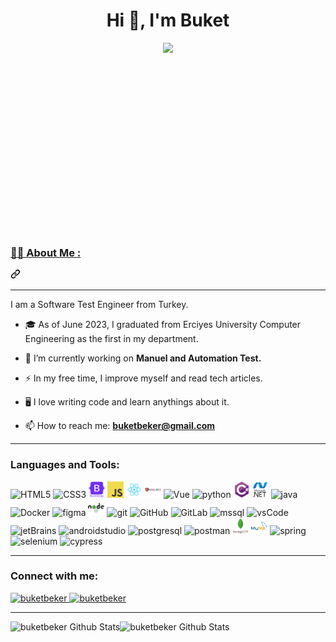 ## <h1 align="center">Hi 👋, I'm Buket</h1>

<div align="center" dir="auto">
  <animated-image data-catalyst="" style="width: 600px;"><a target="_blank" rel="noopener noreferrer nofollow" href="https://camo.githubusercontent.com/96f69b52e5091c3d3d319ca5e627ae3f08adbe141675398f824a3c701ee188fa/68747470733a2f2f6d656469612e67697068792e636f6d2f6d656469612f4c3152317476493973766b495777705659722f67697068792e676966" data-target="animated-image.originalLink"><img src="https://camo.githubusercontent.com/96f69b52e5091c3d3d319ca5e627ae3f08adbe141675398f824a3c701ee188fa/68747470733a2f2f6d656469612e67697068792e636f6d2f6d656469612f4c3152317476493973766b495777705659722f67697068792e676966" height="300" data-canonical-src="https://media.giphy.com/media/L1R1tvI9svkIWwpVYr/giphy.gif" style="max-width: 100%; display: inline-block;" data-target="animated-image.originalImage"></a>
      <span class="AnimatedImagePlayer" data-target="animated-image.player" hidden="">
        <a data-target="animated-image.replacedLink" class="AnimatedImagePlayer-images" href="https://camo.githubusercontent.com/96f69b52e5091c3d3d319ca5e627ae3f08adbe141675398f824a3c701ee188fa/68747470733a2f2f6d656469612e67697068792e636f6d2f6d656469612f4c3152317476493973766b495777705659722f67697068792e676966" target="_blank">
</div>

<div class="markdown-heading" dir="auto"><h3 class="heading-element" dir="auto">👩‍💻 About Me :</h3><a id="user-content-woman_technologist-about-me-" class="anchor" aria-label="Permalink: :woman_technologist: About Me :" href="#woman_technologist-about-me-"><svg class="octicon octicon-link" viewBox="0 0 16 16" version="1.1" width="16" height="16" aria-hidden="true"><path d="m7.775 3.275 1.25-1.25a3.5 3.5 0 1 1 4.95 4.95l-2.5 2.5a3.5 3.5 0 0 1-4.95 0 .751.751 0 0 1 .018-1.042.751.751 0 0 1 1.042-.018 1.998 1.998 0 0 0 2.83 0l2.5-2.5a2.002 2.002 0 0 0-2.83-2.83l-1.25 1.25a.751.751 0 0 1-1.042-.018.751.751 0 0 1-.018-1.042Zm-4.69 9.64a1.998 1.998 0 0 0 2.83 0l1.25-1.25a.751.751 0 0 1 1.042.018.751.751 0 0 1 .018 1.042l-1.25 1.25a3.5 3.5 0 1 1-4.95-4.95l2.5-2.5a3.5 3.5 0 0 1 4.95 0 .751.751 0 0 1-.018 1.042.751.751 0 0 1-1.042.018 1.998 1.998 0 0 0-2.83 0l-2.5 2.5a1.998 1.998 0 0 0 0 2.83Z"></path></svg></a></div>
<hr>
I am a Software Test Engineer from Turkey.

- 🎓 As of June 2023, I graduated from Erciyes University Computer Engineering as the first in my department.

- 🔭 I’m currently working on **Manuel and Automation Test.**

- ⚡ In my free time, I improve myself and read tech articles.

- 🖥️ I love writing code and learn anythings about it.

- 📫 How to reach me: **buketbeker@gmail.com**

<hr>

### Languages and Tools:

<p align="left">
  <img  width="26px" src="https://www.vectorlogo.zone/logos/w3_html5/w3_html5-icon.svg" alt="HTML5"/>
  <img  width="26px" src="https://www.vectorlogo.zone/logos/w3_css/w3_css-icon.svg" alt="CSS3"/>
  <img  width="26px" src="https://raw.githubusercontent.com/devicons/devicon/master/icons/bootstrap/bootstrap-plain-wordmark.svg" alt="bootstrap"/>
  <img  width="26px" src="https://raw.githubusercontent.com/github/explore/80688e429a7d4ef2fca1e82350fe8e3517d3494d/topics/javascript/javascript.png" alt="JavaScript" />
  <img  width="26px" src="https://raw.githubusercontent.com/github/explore/80688e429a7d4ef2fca1e82350fe8e3517d3494d/topics/react/react.png" alt="React"/>
  <img  width="26px" src="https://raw.githubusercontent.com/devicons/devicon/master/icons/angularjs/angularjs-original-wordmark.svg" alt="angular.js"/>
  <img  width="26px" src="https://www.vectorlogo.zone/logos/vuejs/vuejs-icon.svg" alt="Vue"/>
  <img  width="26px" src="https://www.vectorlogo.zone/logos/python/python-icon.svg" alt="python"/>
  <img  width="26px" src="https://raw.githubusercontent.com/devicons/devicon/master/icons/csharp/csharp-original.svg" alt="csharp"/>
  <img  width="26px" src="https://raw.githubusercontent.com/devicons/devicon/master/icons/dot-net/dot-net-original-wordmark.svg" alt="dotnet"/>
  <img  width="26px" src="https://www.vectorlogo.zone/logos/java/java-icon.svg" alt="java"/>
  <img  width="26px" src="https://www.vectorlogo.zone/logos/docker/docker-icon.svg" alt="Docker"/>
  <img  width="26px" src="https://www.vectorlogo.zone/logos/figma/figma-icon.svg" alt="figma"/> 
  <img  width="26px" src="https://raw.githubusercontent.com/devicons/devicon/master/icons/nodejs/nodejs-original-wordmark.svg" alt="nodejs"/>
  <img  width="26px" src="https://www.vectorlogo.zone/logos/git-scm/git-scm-icon.svg" alt="git"/>
  <img  width="26px" src="https://www.vectorlogo.zone/logos/github/github-tile.svg" alt="GitHub"/>
  <img  width="26px" src="https://www.vectorlogo.zone/logos/gitlab/gitlab-icon.svg" alt="GitLab"/>
  <img  width="26px" src="https://www.svgrepo.com/show/303229/microsoft-sql-server-logo.svg" alt="mssql"/>
  <img  width="26px" src="https://www.vectorlogo.zone/logos/visualstudio_code/visualstudio_code-icon.svg" alt="vsCode"/>
  <img  width="26px" src="https://www.vectorlogo.zone/logos/jetbrains/jetbrains-icon.svg" alt="jetBrains"/>
  <img  width="26px" src="https://www.vectorlogo.zone/logos/android/android-icon.svg" alt="androidstudio"/>
  <img  width="26px" src="https://www.vectorlogo.zone/logos/postgresql/postgresql-icon.svg" alt="postgresql"/>
  <img  width="26px" src="https://www.vectorlogo.zone/logos/getpostman/getpostman-icon.svg" alt="postman"/>
  <img  width="26px" src="https://raw.githubusercontent.com/devicons/devicon/master/icons/mongodb/mongodb-original-wordmark.svg" alt="mongodb"/>
  <img  width="26px" src="https://raw.githubusercontent.com/devicons/devicon/master/icons/mysql/mysql-original-wordmark.svg" alt="mysql"/>
  <img  width="26px" src="https://www.vectorlogo.zone/logos/springio/springio-icon.svg" alt="spring"/>
  <img  width="26px" src="https://asset.brandfetch.io/id3uyOwT-S/idgLpsQVbx.jpeg" alt="selenium"/>
  <img  width="26px" src="https://asset.brandfetch.io/idIq_kF0rb/idv3zwmSiY.jpeg" alt="cypress"/>
</p>

<hr>

### Connect with me:

<p align="left">
  <a href="https://www.linkedin.com/in/buketbeker/" target="blank">
    <img src="https://img.shields.io/badge/LinkedIn-0077B5?style=for-the-badge&logo=linkedin&logoColor=white" alt="buketbeker" />
  </a>
  <a href="https://twitter.com/BekerBuket" target="blank">
    <img src="https://img.shields.io/badge/Twitter-1DA1F2?style=for-the-badge&logo=twitter&logoColor=white" alt="buketbeker" />
  </a>
</p>

---

<img align="left" alt="buketbeker Github Stats" src="https://github-readme-stats.vercel.app/api/top-langs/?username=buketbeker&theme=dark&count_private=true&layout=compact"/>
<img align="left" alt="buketbeker Github Stats" src="https://github-readme-stats.vercel.app/api?username=buketbeker&count_private=true&show_icons=true&theme=dark"/>
